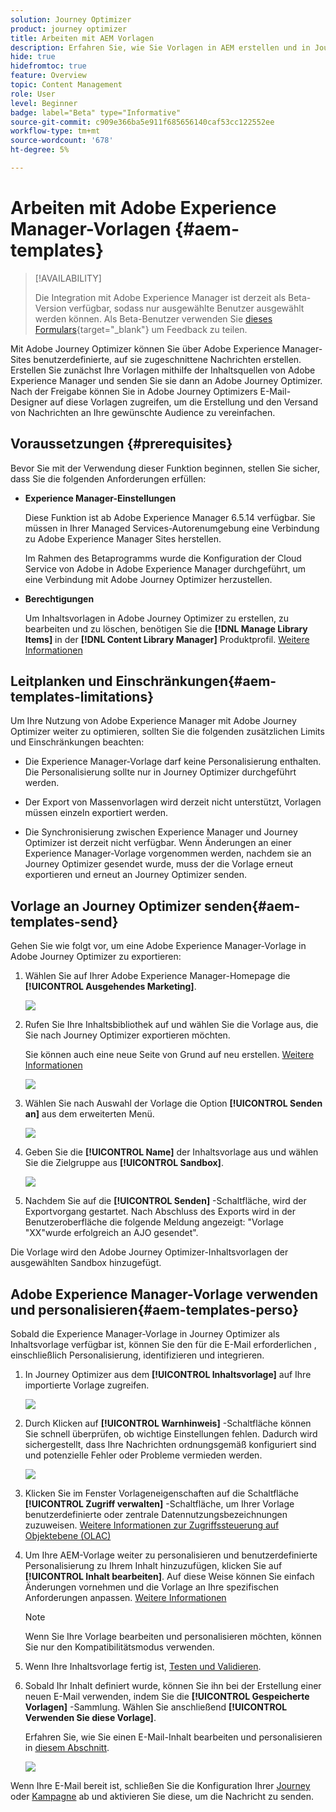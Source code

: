 ```yaml
---
solution: Journey Optimizer
product: journey optimizer
title: Arbeiten mit AEM Vorlagen
description: Erfahren Sie, wie Sie Vorlagen in AEM erstellen und in Journey Optimizer exportieren
hide: true
hidefromtoc: true
feature: Overview
topic: Content Management
role: User
level: Beginner
badge: label="Beta" type="Informative"
source-git-commit: c909e366ba5e911f685656140caf53cc122552ee
workflow-type: tm+mt
source-wordcount: '678'
ht-degree: 5%

---
```


# Arbeiten mit Adobe Experience Manager-Vorlagen {#aem-templates}

>[!AVAILABILITY]
>
>Die Integration mit Adobe Experience Manager ist derzeit als Beta-Version verfügbar, sodass nur ausgewählte Benutzer ausgewählt werden können.
> Als Beta-Benutzer verwenden Sie [dieses Formulars](https://forms.office.com/pages/responsepage.aspx?id=Wht7-jR7h0OUrtLBeN7O4Wf0cbVTQ3tCpW_unE-w8-JUN1FaNlAzNkhPSUdaSkJXVFRCNTRJNVRFSy4u){target="_blank"} um Feedback zu teilen.

Mit Adobe Journey Optimizer können Sie über Adobe Experience Manager-Sites benutzerdefinierte, auf sie zugeschnittene Nachrichten erstellen. Erstellen Sie zunächst Ihre Vorlagen mithilfe der Inhaltsquellen von Adobe Experience Manager und senden Sie sie dann an Adobe Journey Optimizer. Nach der Freigabe können Sie in Adobe Journey Optimizers E-Mail-Designer auf diese Vorlagen zugreifen, um die Erstellung und den Versand von Nachrichten an Ihre gewünschte Audience zu vereinfachen.

## Voraussetzungen {#prerequisites}

Bevor Sie mit der Verwendung dieser Funktion beginnen, stellen Sie sicher, dass Sie die folgenden Anforderungen erfüllen:

* **Experience Manager-Einstellungen**

   Diese Funktion ist ab Adobe Experience Manager 6.5.14 verfügbar. Sie müssen in Ihrer Managed Services-Autorenumgebung eine Verbindung zu Adobe Experience Manager Sites herstellen.

   Im Rahmen des Betaprogramms wurde die Konfiguration der Cloud Service von Adobe in Adobe Experience Manager durchgeführt, um eine Verbindung mit Adobe Journey Optimizer herzustellen.

* **Berechtigungen**

   Um Inhaltsvorlagen in Adobe Journey Optimizer zu erstellen, zu bearbeiten und zu löschen, benötigen Sie die **[!DNL Manage Library Items]** in der **[!DNL Content Library Manager]** Produktprofil. [Weitere Informationen](../administration/ootb-product-profiles.md#content-library-manager)


## Leitplanken und Einschränkungen{#aem-templates-limitations}

Um Ihre Nutzung von Adobe Experience Manager mit Adobe Journey Optimizer weiter zu optimieren, sollten Sie die folgenden zusätzlichen Limits und Einschränkungen beachten:

* Die Experience Manager-Vorlage darf keine Personalisierung enthalten. Die Personalisierung sollte nur in Journey Optimizer durchgeführt werden.

* Der Export von Massenvorlagen wird derzeit nicht unterstützt, Vorlagen müssen einzeln exportiert werden.

* Die Synchronisierung zwischen Experience Manager und Journey Optimizer ist derzeit nicht verfügbar. Wenn Änderungen an einer Experience Manager-Vorlage vorgenommen werden, nachdem sie an Journey Optimizer gesendet wurde, muss der  die Vorlage erneut exportieren und erneut an Journey Optimizer senden.

## Vorlage an Journey Optimizer senden{#aem-templates-send}

Gehen Sie wie folgt vor, um eine Adobe Experience Manager-Vorlage in Adobe Journey Optimizer zu exportieren:

1. Wählen Sie auf Ihrer Adobe Experience Manager-Homepage die **[!UICONTROL Ausgehendes Marketing]**.

   ![](assets/aem-outbound-menu.png)

1. Rufen Sie Ihre Inhaltsbibliothek auf und wählen Sie die Vorlage aus, die Sie nach Journey Optimizer exportieren möchten.

   Sie können auch eine neue Seite von Grund auf neu erstellen. [Weitere Informationen](https://experienceleague.adobe.com/docs/experience-manager-65/authoring/authoring/managing-pages.html?lang=en#creating-a-new-page)

   ![](assets/aem-send-template.png)

1. Wählen Sie nach Auswahl der Vorlage die Option **[!UICONTROL Senden an]** aus dem erweiterten Menü.

   ![](assets/aem-advanced-menu.png)

1. Geben Sie die **[!UICONTROL Name]** der Inhaltsvorlage aus und wählen Sie die Zielgruppe aus **[!UICONTROL Sandbox]**.

   ![](assets/aem-send-template-settings.png)

1. Nachdem Sie auf die **[!UICONTROL Senden]** -Schaltfläche, wird der Exportvorgang gestartet. Nach Abschluss des Exports wird in der Benutzeroberfläche die folgende Meldung angezeigt: &quot;Vorlage &quot;XX&quot;wurde erfolgreich an AJO gesendet&quot;.

Die Vorlage wird den Adobe Journey Optimizer-Inhaltsvorlagen der ausgewählten Sandbox hinzugefügt.

## Adobe Experience Manager-Vorlage verwenden und personalisieren{#aem-templates-perso}

Sobald die Experience Manager-Vorlage in Journey Optimizer als Inhaltsvorlage verfügbar ist, können Sie den für die E-Mail erforderlichen , einschließlich Personalisierung, identifizieren und integrieren.

1. In Journey Optimizer aus dem **[!UICONTROL Inhaltsvorlage]** auf Ihre importierte Vorlage zugreifen.

   ![](assets/aem_ajo_1.png)

1. Durch Klicken auf **[!UICONTROL Warnhinweis]** -Schaltfläche können Sie schnell überprüfen, ob wichtige Einstellungen fehlen. Dadurch wird sichergestellt, dass Ihre Nachrichten ordnungsgemäß konfiguriert sind und potenzielle Fehler oder Probleme vermieden werden.

   ![](assets/aem_ajo_2.png)

1. Klicken Sie im Fenster Vorlageneigenschaften auf die Schaltfläche **[!UICONTROL Zugriff verwalten]** -Schaltfläche, um Ihrer Vorlage benutzerdefinierte oder zentrale Datennutzungsbezeichnungen zuzuweisen. [Weitere Informationen zur Zugriffssteuerung auf Objektebene (OLAC)](../administration/object-based-access.md)

1. Um Ihre AEM-Vorlage weiter zu personalisieren und benutzerdefinierte Personalisierung zu Ihrem Inhalt hinzuzufügen, klicken Sie auf **[!UICONTROL Inhalt bearbeiten]**. Auf diese Weise können Sie einfach Änderungen vornehmen und die Vorlage an Ihre spezifischen Anforderungen anpassen. [Weitere Informationen](get-started-email-design.md)

   >[!NOTE]
   >
   > Wenn Sie Ihre Vorlage bearbeiten und personalisieren möchten, können Sie nur den Kompatibilitätsmodus verwenden.

1. Wenn Ihre Inhaltsvorlage fertig ist, [Testen und Validieren](content-templates.md#test-template).

1. Sobald Ihr Inhalt definiert wurde, können Sie ihn bei der Erstellung einer neuen E-Mail verwenden, indem Sie die **[!UICONTROL Gespeicherte Vorlagen]** -Sammlung. Wählen Sie anschließend **[!UICONTROL Verwenden Sie diese Vorlage]**.

   Erfahren Sie, wie Sie einen E-Mail-Inhalt bearbeiten und personalisieren in [diesem Abschnitt](content-from-scratch.md).

   ![](assets/aem_ajo_3.png)

Wenn Ihre E-Mail bereit ist, schließen Sie die Konfiguration Ihrer [Journey](../building-journeys/journey-gs.md) oder [Kampagne](../campaigns/create-campaign.md) ab und aktivieren Sie diese, um die Nachricht zu senden.
